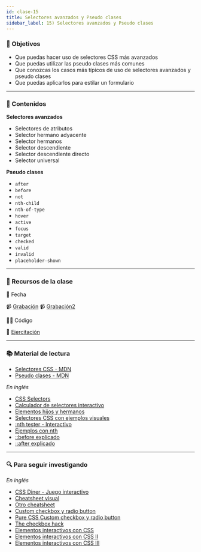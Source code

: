 ```yaml
---
id: clase-15
title: Selectores avanzados y Pseudo clases
sidebar_label: 15) Selectores avanzados y Pseudo clases
---
```


### 🏁 Objetivos

- Que puedas hacer uso de selectores CSS más avanzados
- Que puedas utilizar las pseudo clases más comunes
- Que conozcas los casos más típicos de uso de selectores avanzados y pseudo clases
- Que puedas aplicarlos para estilar un formulario

---

### 📝 Contenidos

**Selectores avanzados**

- Selectores de atributos
- Selector hermano adyacente
- Selector hermanos
- Selector descendiente
- Selector descendiente directo
- Selector universal

**Pseudo clases**

- `after`
- `before`
- `not`
- `nth-child`
- `nth-of-type`
- `hover`
- `active`
- `focus`
- `target`
- `checked`
- `valid`
- `invalid`
- `placeholder-shown`

---

### 🚀 Recursos de la clase

📆 Fecha

📹 [Grabación](https://drive.google.com/drive/folders/1oeyJ9XimAWpq1Kyqj8ArTHCCVIe3LESw?usp=sharing)
📹 [Grabación2](https://us02web.zoom.us/rec/share/eOVjVwecr9alhO1UnL5RmW3uye36GPCVq6Ipuqn8uV2wEggs4ssFwY28Xm0pGlyA.V1YOZJCuLEYxWs7V)


👩‍💻 Código

💪 [Ejercitación](https://github.com/Ada-IT/ejercicios-frontend/tree/master/modulo-2/ejercicios/selectores)

---

### 📚 Material de lectura

- [Selectores CSS - MDN](https://developer.mozilla.org/es/docs/Learn/CSS/Building_blocks/Selectores_CSS)
- [Pseudo clases - MDN](https://developer.mozilla.org/es/docs/Web/CSS/Pseudo-classes)

_En inglés_

- [CSS Selectors](https://www.internetingishard.com/html-and-css/css-selectors/)
- [Calculador de selectores interactivo](https://hugogiraudel.github.io/selectors-explained/?s=a%255Bhref%253D%2522hola%2522%255D)
- [Elementos hijos y hermanos](https://css-tricks.com/child-and-sibling-selectors/)
- [Selectores CSS con ejemplos visuales](https://www.freecodecamp.org/news/explained-css-pseudo-classes-cef3c3177361/)
- [:nth tester - Interactivo](https://css-tricks.com/examples/nth-child-tester/)
- [Ejemplos con nth](https://css-tricks.com/useful-nth-child-recipies/)
- [::before explicado](https://tympanus.net/codrops/css_reference/before/)
- [::after explicado](https://tympanus.net/codrops/css_reference/after/)

---

### 🔍 Para seguir investigando

_En inglés_

- [CSS Diner - Juego interactivo](https://flukeout.github.io/)
- [Cheatsheet visual](https://frontend30.com/css-selectors-cheatsheet/)
- [Otro cheatsheet](https://www.datocms-assets.com/19381/1580306481-the-ultimate-css-selectors-cheatsheet.pdf)
- [Custom checkbox y radio button](https://css-tricks.com/custom-styling-form-inputs-with-modern-css-features/)
- [Pure CSS Custom checkbox y radio button](https://medium.com/claritydesignsystem/pure-css-accessible-checkboxes-and-radios-buttons-54063e759bb3)
- [The checkbox hack](https://css-tricks.com/the-checkbox-hack/)
- [Elementos interactivos con CSS](http://youmightnotneedjs.com/)
- [Elementos interactivos con CSS II](https://dev.to/adrianbdesigns/you-can-create-these-elements-without-javascript-525a)
- [Elementos interactivos con CSS III](https://github.com/you-dont-need/You-Dont-Need-JavaScript)
